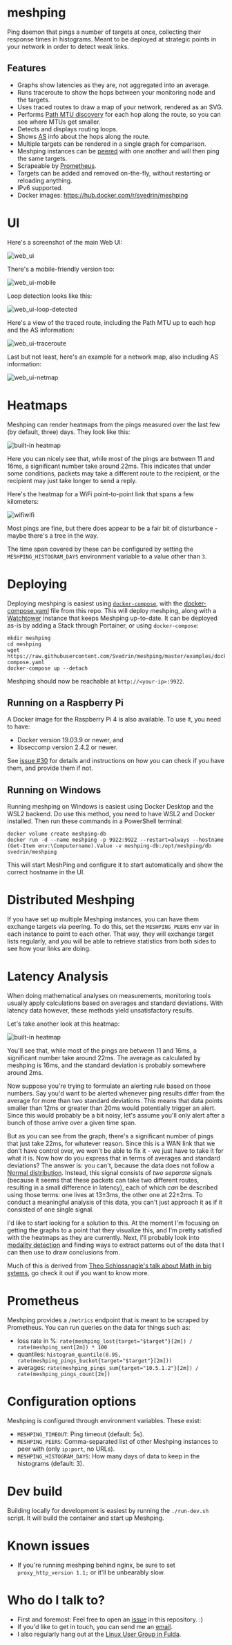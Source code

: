 # meshping

Ping daemon that pings a number of targets at once, collecting their response times in histograms. Meant to be deployed at strategic points in your network in order to detect weak links.

## Features

* Graphs show latencies as they are, not aggregated into an average.
* Runs traceroute to show the hops between your monitoring node and the targets.
* Uses traced routes to draw a map of your network, rendered as an SVG.
* Performs [Path MTU discovery](https://en.wikipedia.org/wiki/Path_MTU_Discovery) for each hop along the route, so you can see where MTUs get smaller.
* Detects and displays routing loops.
* Shows [AS](https://en.wikipedia.org/wiki/Autonomous_system_(Internet)) info about the hops along the route.
* Multiple targets can be rendered in a single graph for comparison.
* Meshping instances can be [peered](#wide-distribution-peering) with one another and will then ping the same targets.
* Scrapeable by [Prometheus](prometheus.io).
* Targets can be added and removed on-the-fly, without restarting or reloading anything.
* IPv6 supported.
* Docker images: https://hub.docker.com/r/svedrin/meshping


# UI

Here's a screenshot of the main Web UI:

![web_ui](examples/ui.png)

There's a mobile-friendly version too:

![web_ui-mobile](examples/ui-mobile.png)

Loop detection looks like this:

![web_ui-loop-detected](examples/ui-loop-detected.png)

Here's a view of the traced route, including the Path MTU up to each hop and the AS information:

![web_ui-traceroute](examples/ui-traceroute.png)

Last but not least, here's an example for a network map, also including AS information:

![web_ui-netmap](examples/ui-netmap.png)


# Heatmaps

Meshping can render heatmaps from the pings measured over the last few (by default, three) days. They look like this:

![built-in heatmap](examples/heatmap4.png)

Here you can nicely see that, while most of the pings are between 11 and 16ms, a significant number take around 22ms. This indicates that under some conditions, packets may take a different route to the recipient, or the recipient may just take longer to send a reply.

Here's the heatmap for a WiFi point-to-point link that spans a few kilometers:

![wifiwifi](examples/heatmap5.png)

Most pings are fine, but there does appear to be a fair bit of disturbance - maybe there's a tree in the way.

The time span covered by these can be configured by setting the `MESHPING_HISTOGRAM_DAYS` environment variable to a value other than `3`.


# Deploying

Deploying meshping is easiest using [`docker-compose`](https://docs.docker.com/compose/), with the
[docker-compose.yaml](https://github.com/Svedrin/meshping/blob/master/examples/docker-compose.yaml) file from this repo.
This will deploy meshping, along with a [Watchtower](https://hub.docker.com/r/containrrr/watchtower) instance that keeps
Meshping up-to-date. It can be deployed as-is by adding a Stack through Portainer, or using `docker-compose`:

    mkdir meshping
    cd meshping
    wget https://raw.githubusercontent.com/Svedrin/meshping/master/examples/docker-compose.yaml
    docker-compose up --detach

Meshping should now be reachable at `http://<your-ip>:9922`.

## Running on a Raspberry Pi

A Docker image for the Raspberry Pi 4 is also available. To use it, you need to have:

* Docker version 19.03.9 or newer, and
* libseccomp version 2.4.2 or newer.

See [issue #30](https://github.com/Svedrin/meshping/issues/30#issuecomment-872066856) for details and instructions on how you can check if you have them, and provide them if not.

## Running on Windows

Running meshping on Windows is easiest using Docker Desktop and the WSL2 backend. Do use this method, you need to have WSL2 and Docker installed. Then run these commands in a PowerShell terminal:

```
docker volume create meshping-db
docker run -d --name meshping -p 9922:9922 --restart=always --hostname (Get-Item env:\Computername).Value -v meshping-db:/opt/meshping/db svedrin/meshping
```

This will start MeshPing and configure it to start automatically and show the correct hostname in the UI.


# Distributed Meshping

If you have set up multiple Meshping instances, you can have them exchange targets via peering. To do this, set the
`MESHPING_PEERS` env var in each instance to point to each other. That way, they will exchange target lists regularly,
and you will be able to retrieve statistics from both sides to see how your links are doing.


# Latency Analysis

When doing mathematical analyses on measurements, monitoring tools usually apply calculations based on averages and standard deviations.
With latency data however, these methods yield unsatisfactory results.

Let's take another look at this heatmap:

![built-in heatmap](examples/heatmap4.png)

You'll see that, while most of the pings are between 11 and 16ms, a significant number take around 22ms.
The average as calculated by meshping is 16ms, and the standard deviation is probably somewhere around 2ms.

Now suppose you're trying to formulate an alerting rule based on those numbers. Say you'd want to be alerted whenever ping results differ
from the average for more than two standard deviations. This means that data points smaller than 12ms or greater than 20ms would potentially
trigger an alert. Since this would probably be a bit noisy, let's assume you'll only alert after a bunch of those arrive over a given time span.

But as you can see from the graph, there's a significant number of pings that just take 22ms, for whatever reason. Since this is a WAN link
that we don't have control over, we won't be able to fix it - we just have to take it for what it is. Now how do you express that in terms
of averages and standard deviations? The answer is: you can't, because the data does not follow a
[Normal distribution](https://en.wikipedia.org/wiki/Normal_distribution). Instead, this signal consists of _two separate_ signals (because
it seems that these packets can take two different routes, resulting in a small difference in latency), each of which _can_ be described using
those terms: one lives at 13±3ms, the other one at 22±2ms. To conduct a meaningful analysis of this data, you can't just approach it as if
it consisted of one single signal.

I'd like to start looking for a solution to this. At the moment I'm focusing on getting the graphs to a point that they visualize this, and I'm
pretty satisfied with the heatmaps as they are currently. Next, I'll probably look into
[modality detection](https://www.brendangregg.com/FrequencyTrails/modes.html) and finding ways to extract patterns
out of the data that I can then use to draw conclusions from.

Much of this is derived from [Theo Schlossnagle's talk about Math in big sytems](https://www.youtube.com/watch?v=NUMBd6tlfO0), go check it out if you want to know more.


# Prometheus

Meshping provides a `/metrics` endpoint that is meant to be scraped by Prometheus. You can run queries on the data for things such as:

 * loss rate in %: `rate(meshping_lost{target="$target"}[2m]) / rate(meshping_sent[2m]) * 100`
 * quantiles: `histogram_quantile(0.95, rate(meshping_pings_bucket{target="$target"}[2m]))`
 * averages: `rate(meshping_pings_sum{target="10.5.1.2"}[2m]) / rate(meshping_pings_count[2m])`


# Configuration options

Meshping is configured through environment variables. These exist:

* `MESHPING_TIMEOUT`: Ping timeout (default: 5s).
* `MESHPING_PEERS`: Comma-separated list of other Meshping instances to peer with (only `ip:port`, no URLs).
* `MESHPING_HISTOGRAM_DAYS`: How many days of data to keep in the histograms (default: 3).


# Dev build

Building locally for development is easiest by running the `./run-dev.sh` script. It will build the container and start up Meshping.


# Known issues

* If you're running meshping behind nginx, be sure to set `proxy_http_version 1.1;` or it'll be unbearably slow.


# Who do I talk to?

* First and foremost: Feel free to open an [issue](https://github.com/Svedrin/meshping/issues/new) in this repository. :)
* If you'd like to get in touch, you can send me an [email](mailto:i.am@svedr.in).
* I also regularly hang out at the [Linux User Group in Fulda](https://lugfd.de/).
